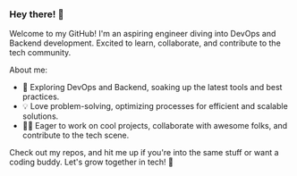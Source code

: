 ### Hey there! 👋

Welcome to my GitHub! I'm an aspiring engineer diving into DevOps and Backend development. Excited to learn, collaborate, and contribute to the tech community.

About me:

- 🌱 Exploring DevOps and Backend, soaking up the latest tools and best practices.
- 💡 Love problem-solving, optimizing processes for efficient and scalable solutions.
- 👩‍💻 Eager to work on cool projects, collaborate with awesome folks, and contribute to the tech scene.

Check out my repos, and hit me up if you're into the same stuff or want a coding buddy. Let's grow together in tech! 🚀
